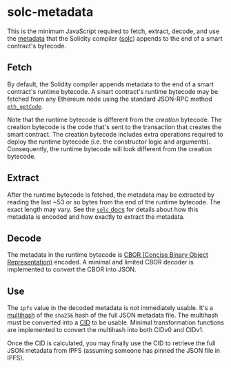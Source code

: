 # solc-metadata

This is the minimum JavaScript required to fetch, extract, decode, and use the [metadata](https://docs.soliditylang.org/en/latest/metadata.html) that the Solidity compiler ([solc](https://github.com/ethereum/solidity/releases)) appends to the end of a smart contract's bytecode.

## Fetch

By default, the Solidity compiler appends metadata to the end of a smart contract's runtime bytecode. A smart contract's runtime bytecode may be fetched from any Ethereum node using the standard JSON-RPC method [`eth_getCode`](https://ethereum.org/en/developers/docs/apis/json-rpc/#eth_getcode).

Note that the runtime bytecode is different from the *creation* bytecode. The creation bytecode is the code that's sent to the transaction that creates the smart contract. The creation bytecode includes extra operations required to deploy the runtime bytecode (i.e. the constructor logic and arguments). Consequently, the runtime bytecode will look different from the creation bytecode.

## Extract

After the runtime bytecode is fetched, the metadata may be extracted by reading the last ~53 or so bytes from the end of the runtime bytecode. The exact length may vary. See the [`solc` docs](https://docs.soliditylang.org/en/v0.8.19/metadata.html#encoding-of-the-metadata-hash-in-the-bytecode) for details about how this metadata is encoded and how exactly to extract the metadata.

## Decode

The metadata in the runtime bytecode is [CBOR (Concise Binary Object Representation)](https://www.rfc-editor.org/rfc/rfc8949.html) encoded. A minimal and limited CBOR decoder is implemented to convert the CBOR into JSON.

## Use

The `ipfs` value in the decoded metadata is not immediately usable. It's a [multihash](https://github.com/multiformats/multihash) of the `sha256` hash of the full JSON metadata file. The multihash must be converted into a [CID](https://docs.ipfs.tech/concepts/content-addressing/) to be usable. Minimal transformation functions are implemented to convert the multihash into both CIDv0 and CIDv1.

Once the CID is calculated, you may finally use the CID to retrieve the full JSON metadata from IPFS (assuming someone has pinned the JSON file in IPFS).
